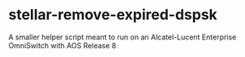# stellar-remove-expired-dspsk
A smaller helper script meant to run on an Alcatel-Lucent Enterprise OmniSwitch with AOS Release 8
